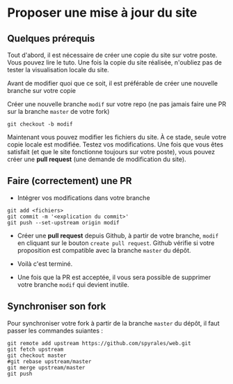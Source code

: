 # Proposer une mise à jour du site


## Quelques prérequis

Tout d'abord, il est nécessaire de créer une copie du site sur votre poste. Vous pouvez lire le tuto. Une fois la copie du site réalisée, n'oubliez pas de tester la visualisation locale du site.

Avant de modifier quoi que ce soit, il est préférable de créer une nouvelle branche sur votre copie

Créer une nouvelle branche `modif` sur votre repo (ne pas jamais faire une PR sur la branche `master` de votre fork)

```
git checkout -b modif
```

Maintenant vous pouvez modifier les fichiers du site. À ce stade, seule votre copie locale est modifiée. Testez vos modifications. Une fois que vous êtes satisfait (et que le site fonctionne toujours sur votre poste), vous pouvez créer une **pull request** (une demande de modification du site).


## Faire (correctement) une PR

* Intégrer vos modifications dans votre branche

```
git add <fichiers>
git commit -m '<explication du commit>'
git push --set-upstream origin modif
```

* Créer une **pull request** depuis Github, à partir de votre branche, `modif` en cliquant sur le bouton `create pull request`. Github vérifie si votre proposition est compatible avec la branche `master` du dépôt.

* Voilà c'est terminé.

* Une fois que la PR est acceptée, il vous sera possible de supprimer votre branche `modif` qui devient inutile.


## Synchroniser son fork 

Pour synchroniser votre fork à partir de la branche `master` du dépôt, il faut passer les commandes suiantes :

```
git remote add upstream https://github.com/spyrales/web.git
git fetch upstream
git checkout master
#git rebase upstream/master
git merge upstream/master
git push
```

